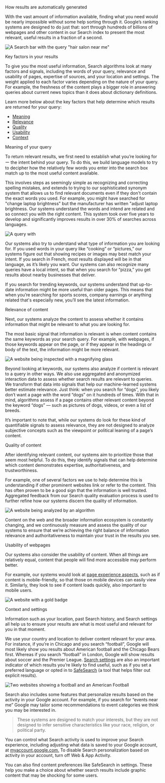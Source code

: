 How results are automatically generated

With the vast amount of information available, finding what you need would be nearly impossible without some help sorting through it. Google’s ranking systems are designed to do just that: sort through hundreds of billions of webpages and other content in our Search index to present the most relevant, useful results in a fraction of a second.

![A Search bar with the query "hair salon near me"](https://lh3.googleusercontent.com/5fUBG9TJaFu5Hq3zA-3LrHYXrwc4EtOiKOizcg4y-iOU9WHTWyjjFW8jrccLEl7k8as62ggpfODIQs8e6O9SMOloaxaIEYYKe0sjM2Q=rw-e365-w1440)

Key factors in your results

To give you the most useful information, Search algorithms look at many factors and signals, including the words of your query, relevance and usability of pages, expertise of sources, and your location and settings. The weight applied to each factor varies depending on the nature of your query. For example, the freshness of the content plays a bigger role in answering queries about current news topics than it does about dictionary definitions.

Learn more below about the key factors that help determine which results are returned for your query:

* [Meaning](#meaning)
* [Relevance](#relevance)
* [Quality](#quality)
* [Usability](#usability)
* [Context](#context)

Meaning of your query

To return relevant results, we first need to establish what you’re looking for ー the intent behind your query. To do this, we build language models to try to decipher how the relatively few words you enter into the search box match up to the most useful content available.

This involves steps as seemingly simple as recognizing and correcting spelling mistakes, and extends to trying to our sophisticated synonym system that allows us to find relevant documents even if they don't contain the exact words you used. For example, you might have searched for "change laptop brightness" but the manufacturer has written "adjust laptop brightness. Our systems understand the words and intend are related and so connect you with the right content. This system took over five years to develop and significantly improves results in over 30% of searches across languages.

![A query with ](https://lh3.googleusercontent.com/HCrKs9GLzIH4erSr9zl0MkQm7T9QRAVnLFD_GKf7Z_M6QuY2pApEolfFHVdxbOclEJtwl4j4KreA6TLGwu8vaGiHpxMy7qMkkBV_OQ=rw-e365-w1440)

Our systems also try to understand what type of information you are looking for. If you used words in your query like “cooking” or “pictures,” our systems figure out that showing recipes or images may best match your intent. If you search in French, most results displayed will be in that language, as it’s likely you want. Our systems can also recognize many queries have a local intent, so that when you search for “pizza,” you get results about nearby businesses that deliver.

If you search for trending keywords, our systems understand that up-to-date information might be more useful than older pages. This means that when you’re searching for sports scores, company earnings or anything related that's especially new, you’ll see the latest information.

Relevance of content

Next, our systems analyze the content to assess whether it contains information that might be relevant to what you are looking for.

The most basic signal that information is relevant is when content contains the same keywords as your search query. For example, with webpages, if those keywords appear on the page, or if they appear in the headings or body of the text, the information might be more relevant.

![A website being inspected with a magnifying glass](https://lh3.googleusercontent.com/koJAze-InnYTVhJrtBEE7EELvP6yrhYf86tLNktP8QuZaogHE2YIAKOZFL0GPi9E3cqkUuTdoVNBPJlljZcnWxPg3J2J7Nuksx15_n9a=rw-e365-w1440)

Beyond looking at keywords, our systems also analyze if content is relevant to a query in other ways. We also use aggregated and anonymized interaction data to assess whether search results are relevant to queries. We transform that data into signals that help our machine-learned systems better estimate relevance. Just think: when you search for “dogs”, you likely don’t want a page with the word “dogs” on it hundreds of times. With that in mind, algorithms assess if a page contains other relevant content beyond the keyword “dogs” — such as pictures of dogs, videos, or even a list of breeds.

It’s important to note that, while our systems do look for these kind of quantifiable signals to assess relevance, they are not designed to analyze subjective concepts such as the viewpoint or political leaning of a page’s content.

Quality of content

After identifying relevant content, our systems aim to prioritize those that seem most helpful. To do this, they identify signals that can help determine which content demonstrates expertise, authoritativeness, and trustworthiness.

For example, one of several factors we use to help determine this is understanding if other prominent websites link or refer to the content. This has often proven to be a good sign that the information is well trusted. Aggregated feedback from our Search quality evaluation process is used to further refine how our systems discern the quality of information.

![A website being analyzed by an algorithm](https://lh3.googleusercontent.com/2kbgFkLUEiPfnurHOH-GoKbKTqYn7uMrAgmi6hMINGuV0B6ALXj40iW7RKQ4twzgp2KpYEEBxDyP0bA0O_KzF_eyXnoJBKOxEkW6oUgC=rw-e365-w1440)

Content on the web and the broader information ecosystem is constantly changing, and we continuously measure and assess the quality of our systems to ensure that we’re achieving the right balance of information relevance and authoritativeness to maintain your trust in the results you see.

Usability of webpages

Our systems also consider the usability of content. When all things are relatively equal, content that people will find more accessible may perform better.

For example, our systems would look at [page experience aspects](https://developers.google.com/search/docs/guides/page-experience#signals), such as if content is mobile-friendly, so that those on mobile devices can easily view it. Similarly, they look to see if content loads quickly, also important to mobile users.

![A website with a gold badge](https://lh3.googleusercontent.com/CcBvcQ9Fi1MuQHpSAB3KDAlESDTKlU19KqIVZusLFURZfzleW6EZJdyK2bY3zSAWZkIuY23hZVXhLZq1Q6g-GHJ0RLuTdqLheQ6TvCA=rw-e365-w1440)

Context and settings

Information such as your location, past Search history, and Search settings all help us to ensure your results are what is most useful and relevant for you in that moment.

We use your country and location to deliver content relevant for your area. For instance, if you’re in Chicago and you search “football”, Google will most likely show you results about American football and the Chicago Bears first. Whereas if you search “football” in London, Google will show results about soccer and the Premier League. [Search settings](https://www.google.com/preferences) are also an important indicator of which results you’re likely to find useful, such as if you set a preferred language or opted in to [SafeSearch](https://support.google.com/websearch/answer/510?hl=en&co=GENIE.Platform=Desktop) (a tool that helps filter out explicit results).

![Two websites showing a football and an American Football](https://lh3.googleusercontent.com/DbYj1BC8NJDk5VkfwjnQC1kz4eQ5Tc8HkNZGg3-AvY7ki_uefyOXFMfCvHuHlWaUm8hZ6bwoTLjYh102tF5xVHlb2NMSnjQLIoSDC7Ag=rw-e365-w1440)

Search also includes some features that personalize results based on the activity in your Google account. For example, if you search for “events near me” Google may tailor some recommendations to event categories we think you may be interested in.

> These systems are designed to match your interests, but they are not designed to infer sensitive characteristics like your race, religion, or political party.

You can control what Search activity is used to improve your Search experience, including adjusting what data is saved to your Google account, at [myaccount.google.com.](https://myaccount.google.com/) To disable Search personalization based on activity in your account, turn off Web & App Activity.

You can also find content preferences like SafeSearch in settings. These help you make a choice about whether search results include graphic content that may be shocking for some users.